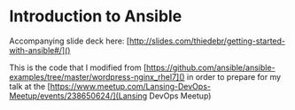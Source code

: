# Introduction to Ansible

Accompanying slide deck here: [http://slides.com/thiedebr/getting-started-with-ansible#/]()

This is the code that I modified from [https://github.com/ansible/ansible-examples/tree/master/wordpress-nginx_rhel7]()
in order to prepare for my talk at the [https://www.meetup.com/Lansing-DevOps-Meetup/events/238650624/](Lansing DevOps Meetup)
